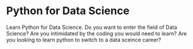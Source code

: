 # Python for Data Science
Learn Python for Data Science.
Do you want to enter the field of Data Science?
Are you intimidated by the coding you would need to learn?
Are you looking to learn python to switch to a data sceince career?
